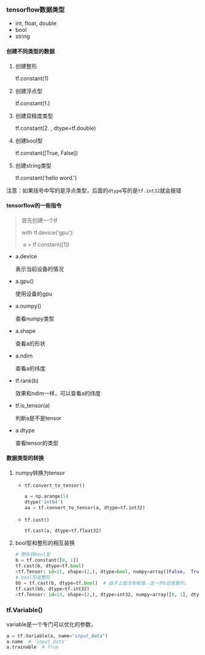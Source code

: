 ### tensorflow数据类型

- int, float, double
- bool
- string

#### 创建不同类型的数据

1. 创建整形

   tf.constant(1)

2. 创建浮点型

   tf.constant(1.)

3. 创建双精度类型

   tf.constant(2. , dtype=tf.double)

4. 创建bool型

   tf.constant([True, False])

5. 创建string类型

   tf.constant('hello word.')

注意：如果括号中写的是浮点类型，后面的`dtype`写的是`tf.int32`就会报错



#### tensorflow的一些指令

> 首先创建一个tf
>
> with tf.device('gpu'):
>
> ​	a = tf.constant([1])



- a.device

  表示当前设备的情况
  
- a.gpu()

  使用设备的gpu

- a.numpy()

  查看numpy类型

- a.shape

  查看a的形状

- a.ndim

  查看a的纬度

- tf.rank(b)

  效果和ndim一样，可以查看a的纬度

- tf.is_tensor(a)

  判断a是不是tensor

- a.dtype

  查看tensor的类型



#### 数据类型的转换

1. numpy转换为tensor

   - `tf.convert_to_tensor()`

     ```python
     a = np.arange(5)
     dtype('int64')
     aa = tf.convert_to_tensor(a, dtype=tf.int32)
     ```

   - `tf.cast()`

     ```python
     tf.cast(a, dtype=tf.float32)
     ```

2. bool型和整形的相互装换

   ```python
   # 整形转bool型
   b = tf.constant([0, 1])
   tf.cast(b, dtype=tf.bool)
   <tf.Tensor: id=11, shape=(2,), dtype=bool, numpy=array([False,  True])> # 结果
   # bool型装整形
   bb = tf.cast(b, dtype=tf.bool)  # 由于上面没有赋值，这一步b还是整形。
   tf.cast(bb, dtype=tf.int32)
   <tf.Tensor: id=14, shape=(2,), dtype=int32, numpy=array([0, 1], dtype=int32)> # 结果
   ```

   

### tf.Variable()

variable是一个专门可以优化的参数，

```python
a = tf.Variable(a, name="input_data")
a.name  # 'input_data'
a.trainable  # True
```
